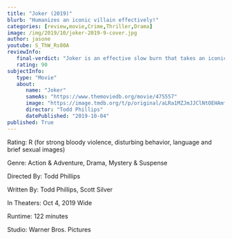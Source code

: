 ```yaml
---
title: "Joker (2019)"
blurb: "Humanizes an iconic villain effectively!"
categories: [review,movie,Crime,Thriller,Drama]
image: /img/2019/10/joker-2019-9-cover.jpg
author: jasone
youtube: S_ThW_Rs80A
reviewInfo:
   final-verdict: "Joker is an effective slow burn that takes an iconic villain, humanizes him, and gives the audience an insight to mental illness."
   rating: 90
subjectInfo:
   type: "Movie"
   about:
      name: "Joker"
      sameAs: "https://www.themoviedb.org/movie/475557"
      image: "https://image.tmdb.org/t/p/original/aLRa1MZJmJJClNtOEHAmfaOkcsV.jpg"
      director: "Todd Phillips"
      datePublished: "2019-10-04"
published: True
---
```


Rating:	R (for strong bloody violence, disturbing behavior, language and brief sexual images)

Genre:	Action & Adventure, Drama, Mystery & Suspense

Directed By:	Todd Phillips

Written By:	Todd Phillips, Scott Silver

In Theaters:	Oct 4, 2019  Wide

Runtime:	122 minutes

Studio:	Warner Bros. Pictures